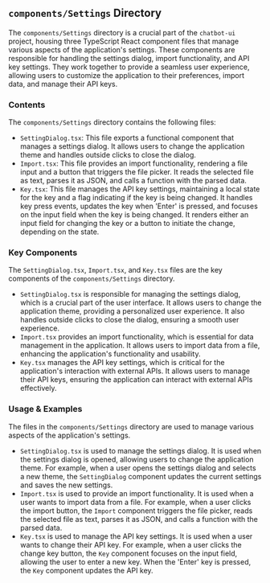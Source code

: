 
## `components/Settings` Directory

The `components/Settings` directory is a crucial part of the `chatbot-ui` project, housing three TypeScript React component files that manage various aspects of the application's settings. These components are responsible for handling the settings dialog, import functionality, and API key settings. They work together to provide a seamless user experience, allowing users to customize the application to their preferences, import data, and manage their API keys.

### Contents

The `components/Settings` directory contains the following files:

- `SettingDialog.tsx`: This file exports a functional component that manages a settings dialog. It allows users to change the application theme and handles outside clicks to close the dialog.
- `Import.tsx`: This file provides an import functionality, rendering a file input and a button that triggers the file picker. It reads the selected file as text, parses it as JSON, and calls a function with the parsed data.
- `Key.tsx`: This file manages the API key settings, maintaining a local state for the key and a flag indicating if the key is being changed. It handles key press events, updates the key when 'Enter' is pressed, and focuses on the input field when the key is being changed. It renders either an input field for changing the key or a button to initiate the change, depending on the state.

### Key Components

The `SettingDialog.tsx`, `Import.tsx`, and `Key.tsx` files are the key components of the `components/Settings` directory. 

- `SettingDialog.tsx` is responsible for managing the settings dialog, which is a crucial part of the user interface. It allows users to change the application theme, providing a personalized user experience. It also handles outside clicks to close the dialog, ensuring a smooth user experience.
- `Import.tsx` provides an import functionality, which is essential for data management in the application. It allows users to import data from a file, enhancing the application's functionality and usability.
- `Key.tsx` manages the API key settings, which is critical for the application's interaction with external APIs. It allows users to manage their API keys, ensuring the application can interact with external APIs effectively.

### Usage & Examples

The files in the `components/Settings` directory are used to manage various aspects of the application's settings.

- `SettingDialog.tsx` is used to manage the settings dialog. It is used when the settings dialog is opened, allowing users to change the application theme. For example, when a user opens the settings dialog and selects a new theme, the `SettingDialog` component updates the current settings and saves the new settings.
- `Import.tsx` is used to provide an import functionality. It is used when a user wants to import data from a file. For example, when a user clicks the import button, the `Import` component triggers the file picker, reads the selected file as text, parses it as JSON, and calls a function with the parsed data.
- `Key.tsx` is used to manage the API key settings. It is used when a user wants to change their API key. For example, when a user clicks the change key button, the `Key` component focuses on the input field, allowing the user to enter a new key. When the 'Enter' key is pressed, the `Key` component updates the API key.
